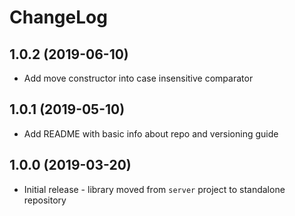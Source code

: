 # ChangeLog

## 1.0.2 (2019-06-10)
 * Add move constructor into case insensitive comparator

## 1.0.1 (2019-05-10)
 * Add README with basic info about repo and versioning guide

## 1.0.0 (2019-03-20)
 * Initial release - library moved from `server` project to standalone repository
